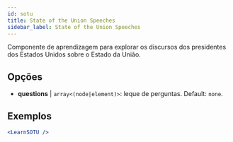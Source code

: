 ```yaml
---
id: sotu
title: State of the Union Speeches
sidebar_label: State of the Union Speeches
---
```


Componente de aprendizagem para explorar os discursos dos presidentes dos Estados Unidos sobre o Estado da União.

## Opções

* __questions__ | `array<(node|element)>`: leque de perguntas. Default: `none`.


## Exemplos

```jsx live
<LearnSOTU />
```

